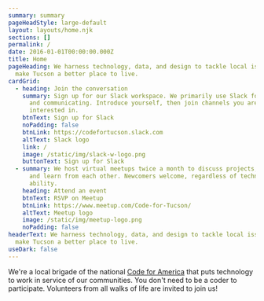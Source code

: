 ```yaml
---
summary: summary
pageHeadStyle: large-default
layout: layouts/home.njk
sections: []
permalink: /
date: 2016-01-01T00:00:00.000Z
title: Home
pageHeading: We harness technology, data, and design to tackle local issues and
  make Tucson a better place to live.
cardGrid:
  - heading: Join the conversation
    summary: Sign up for our Slack workspace. We primarily use Slack for connecting
      and communicating. Introduce yourself, then join channels you are
      interested in.
    btnText: Sign up for Slack
    noPadding: false
    btnLink: https://codefortucson.slack.com
    altText: Slack logo
    link: /
    image: /static/img/slack-w-logo.png
    buttonText: Sign up for Slack
  - summary: We host virtual meetups twice a month to discuss projects, collaborate,
      and learn from each other. Newcomers welcome, regardless of technical
      ability.
    heading: Attend an event
    btnText: RSVP on Meetup
    btnLink: https://www.meetup.com/Code-for-Tucson/
    altText: Meetup logo
    image: /static/img/meetup-logo.png
    noPadding: false
headerText: We harness technology, data, and design to tackle local issues and
  make Tucson a better place to live.
useDark: false
---
```

We're a local brigade of the national [Code for America](https://codeforamerica.org/) that puts technology to work in service of our communities. You don't need to be a coder to participate. Volunteers from all walks of life are invited to join us!